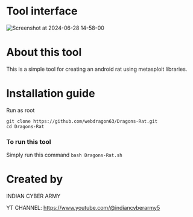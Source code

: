 # Tool interface
![Screenshot at 2024-06-28 14-58-00](https://github.com/webdragon63/Dragons-Rat/assets/117004849/86364757-f6fb-42b0-901d-c8b733b5bc31)

# About this tool
This is a simple tool for creating an android rat using metasploit libraries.
# Installation guide
Run as root
```shell
git clone https://github.com/webdragon63/Dragons-Rat.git
cd Dragons-Rat
```
### To run this tool
Simply run this command `bash Dragons-Rat.sh`

# Created by
INDIAN CYBER ARMY

YT CHANNEL: https://www.youtube.com/@indiancyberarmy5
